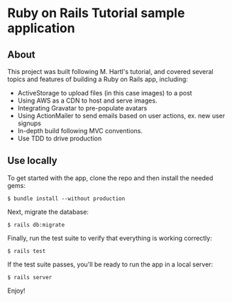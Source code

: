 # Ruby on Rails Tutorial sample application

## About

This project was built following M. Hartl's tutorial, and covered several topics and features of building a Ruby on Rails app, including: 

- ActiveStorage to upload files (in this case images) to a post
- Using AWS as a CDN to host and serve images.
- Integrating Gravatar to pre-populate avatars
- Using ActionMailer to send emails based on user actions, ex. new user signups
- In-depth build following MVC conventions.
- Use TDD to drive production

## Use locally

To get started with the app, clone the repo and then install the needed gems: 

```
$ bundle install --without production
```

Next, migrate the database: 

```
$ rails db:migrate
```

Finally, run the test suite to verify that everything is working correctly:

```
$ rails test
```

If the test suite passes, you'll be ready to run the app in a local server:

```
$ rails server
```

Enjoy!
